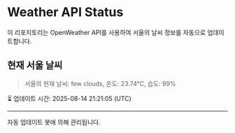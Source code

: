 
# Weather API Status

이 리포지토리는 OpenWeather API를 사용하여 서울의 날씨 정보를 자동으로 업데이트합니다.

## 현재 서울 날씨
> 서울의 현재 날씨: few clouds, 온도: 23.74°C, 습도: 99%

⏳ 업데이트 시간: 2025-08-14 21:21:05 (UTC)

---
자동 업데이트 봇에 의해 관리됩니다.
